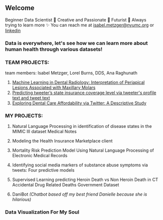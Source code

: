 ## Welcome

Beginner Data Scientist :crystal_ball: Creative and Passionate :pencil: Futurist :green_heart: Always trying to learn more :sparkles: You can reach me at [isabel.metzger@nyumc.org](url) or [linkedin](https://www.linkedin.com/in/isabel-metzger-53675366/)

### Data is everywhere, let's see how we can learn more about human health through various datasets!

### TEAM PROJECTS:
team members: Isabel Metzger, Lorel Burns, DDS, Ana Raghunath
1. [Machine Learning in Dental Radiology: Interpretation of Periapical Lesions Associated with Maxillary Molars](izzykayu.github.io/twitterdental.md)
2. [Predicting tweeter’s state insurance coverage level via tweeter's profile text and tweet text](izzykayu.github.io/twitterdental.md)
3. [Exploring Dental Care Affordability via Twitter: A Descriptive Study](izzykayu.github.io/twitterdental.md)

### MY PROJECTS:
1. Natural Language Processing in identification of disease states in the MIMIC III dataset Medical Notes

2. Modeling the Health Insurance Marketplace client

3. Mortality Risk Prediction Model Using Natural Language Processing of Electronic Medical Records

4. Identifying social media markers of substance abuse symptoms via tweets: Four predictive models

5. Supervised Learning predicting Heroin Death vs Non Heroin Death in CT Accidental Drug Related Deaths Government Dataset 

6. DaniBot _(Chatbot based off my best friend Danielle because she is hilarious)_


### Data Visualization For My Soul

